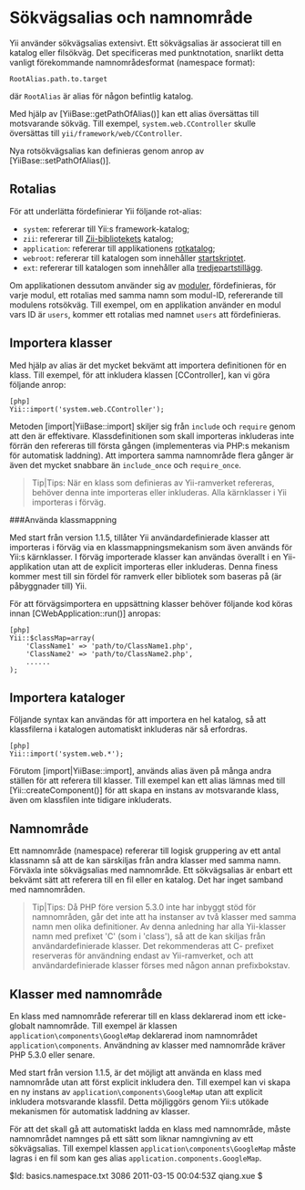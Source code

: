Sökvägsalias och namnområde
===========================

Yii använder sökvägsalias extensivt. Ett sökvägsalias är associerat till en 
katalog eller filsökväg. Det specificeras med punktnotation, snarlikt detta vanligt 
förekommande namnområdesformat (namespace format):

~~~
RootAlias.path.to.target
~~~

där `RootAlias` är alias för någon befintlig katalog.

Med hjälp av [YiiBase::getPathOfAlias()] kan ett alias översättas till motsvarande 
sökväg. Till exempel, `system.web.CController` skulle översättas till 
`yii/framework/web/CController`.

Nya rotsökvägsalias kan definieras genom anrop av [YiiBase::setPathOfAlias()].


Rotalias
--------

För att underlätta fördefinierar Yii följande rot-alias:

 - `system`: refererar till Yii:s framework-katalog;
 - `zii`: refererar till [Zii-bibliotekets](/doc/guide/extension.use#zii-extensions) katalog;
 - `application`: refererar till applikationens [rotkatalog](/doc/guide/basics.application#application-base-directory);
 - `webroot`: refererar till katalogen som innehåller [startskriptet](/doc/guide/basics.entry).
 - `ext`: refererar till katalogen som innehåller alla [tredjepartstillägg](/doc/guide/extension.overview).

Om applikationen dessutom använder sig av [moduler](/doc/guide/basics.module), 
fördefinieras, för varje modul, ett rotalias med samma namn som modul-ID, 
refererande till modulens rotsökväg. Till exempel, om en applikation använder en modul 
vars ID är `users`, kommer ett rotalias med namnet `users` att fördefinieras.


Importera klasser
-----------------

Med hjälp av alias är det mycket bekvämt att importera definitionen för en klass. 
Till exempel, för att inkludera klassen [CController], kan vi göra följande anrop:

~~~
[php]
Yii::import('system.web.CController');
~~~

Metoden [import|YiiBase::import] skiljer sig från `include` och `require` genom 
att den är effektivare. Klassdefinitionen som skall importeras inkluderas inte 
förrän den refereras till första gången (implementeras via PHP:s mekanism för 
automatisk laddning). Att importera samma namnområde flera gånger är även det 
mycket snabbare än `include_once` och `require_once`.

> Tip|Tips: När en klass som definieras av Yii-ramverket refereras, behöver denna 
inte importeras eller inkluderas. Alla kärnklasser i Yii importeras i förväg.


###Använda klassmappning

Med start från version 1.1.5, tillåter Yii användardefinierade klasser att importeras 
i förväg via en klassmappningsmekanism som även används för Yii:s kärnklasser. 
I förväg importerade klasser kan användas överallt i en Yii-applikation utan att de 
explicit importeras eller inkluderas. Denna finess kommer mest till sin fördel för 
ramverk eller bibliotek som baseras på (är påbyggnader till) Yii.

För att förvägsimportera en uppsättning klasser behöver följande kod köras innan 
[CWebApplication::run()] anropas:

~~~
[php]
Yii::$classMap=array(
	'ClassName1' => 'path/to/ClassName1.php',
	'ClassName2' => 'path/to/ClassName2.php',
	......
);
~~~


Importera kataloger
-------------------

Följande syntax kan användas för att importera en hel katalog, så att 
klassfilerna i katalogen automatiskt inkluderas när så erfordras.

~~~
[php]
Yii::import('system.web.*');
~~~

Förutom [import|YiiBase::import], används alias även på många andra ställen för 
att referera till klasser. Till exempel kan ett alias lämnas med till 
[Yii::createComponent()] för att skapa en instans av motsvarande klass, även om 
klassfilen inte tidigare inkluderats.


Namnområde
---------

Ett namnområde (namespace) refererar till logisk gruppering av ett antal klassnamn så att de 
kan särskiljas från andra klasser med samma namn. Förväxla inte sökvägsalias med namnområde. 
Ett sökvägsalias är enbart ett bekvämt sätt att referera till en fil eller en katalog. 
Det har inget samband med namnområden.

> Tip|Tips: Då PHP före version 5.3.0 inte har inbyggt stöd för namnområden, går det 
inte att ha instanser av två klasser med samma namn men olika definitioner. Av 
denna anledning har alla Yii-klasser namn med prefixet 'C' (som i 'class'), så 
att de kan skiljas från användardefinierade klasser. Det rekommenderas att C-
prefixet reserveras för användning endast av Yii-ramverket, och att 
användardefinierade klasser förses med någon annan prefixbokstav.


Klasser med namnområde
----------------------

En klass med namnområde refererar till en klass deklarerad inom ett icke-globalt namnområde.
Till exempel är klassen `application\components\GoogleMap` deklarerad inom namnområdet
`application\components`. Användning av klasser med namnområde kräver PHP 5.3.0 eller senare.

Med start från version 1.1.5, är det möjligt att använda en klass med namnområde utan att 
först explicit inkludera den. Till exempel kan vi skapa en ny instans av 
`application\components\GoogleMap` utan att explicit inkludera motsvarande klassfil. 
Detta möjliggörs genom Yii:s utökade mekanismen för automatisk laddning av klasser.

För att det skall gå att automatiskt ladda en klass med namnområde, måste namnområdet 
namnges på ett sätt som liknar namngivning av ett sökvägsalias.
Till exempel klassen `application\components\GoogleMap` måste lagras i en fil som 
kan ges alias `application.components.GoogleMap`.


<div class="revision">$Id: basics.namespace.txt 3086 2011-03-15 00:04:53Z qiang.xue $</div>